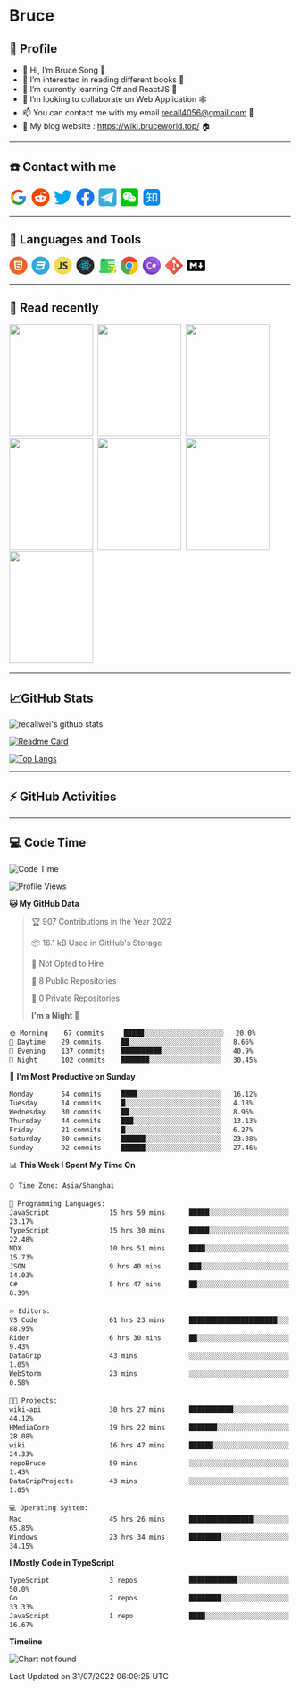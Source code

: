 # Bruce

## 🦁️ Profile

- 👋 Hi, I’m Bruce Song 🦁️
- 👀 I’m interested in reading different books 📖
- 🌱 I’m currently learning C# and ReactJS 🚀
- 💞️ I’m looking to collaborate on Web Application 🕸️
- 📫 You can contact me with my email recall4056@gmail.com 📮
- 📖 My blog website : https://wiki.bruceworld.top/ 🏠

---

## ☎️ Contact with me

<img height="32" width="32" src="/img/google.png"/>&nbsp;
<img height="32" width="32" src="/img/reddit.png"/>&nbsp;
<img height="32" width="32" src="/img/twitter.png"/>&nbsp;
<img height="32" width="32" src="/img/facebook.png"/>&nbsp;
<a href="https://t.me/recallwei" target="_blank" rel="noreferrer noopener"><img height="32" width="32" src="/img/telegram.png"/></a>&nbsp;
<img height="32" width="32" src="/img/wechat.png"/>&nbsp;
<img height="32" width="32" src="/img/zhihu.png"/>&nbsp;

---

## 🚀 Languages and Tools

<a href="https://wiki.bruceworld.top/docs/html" target="_blank" rel="noreferrer noopener"><img height="32" width="32" src="/img/html.png"/></a>&nbsp;
<a href="https://wiki.bruceworld.top/docs/css" target="_blank" rel="noreferrer noopener"><img height="32" width="32" src="/img/css.png"/></a>&nbsp;
<a href="https://wiki.bruceworld.top/docs/javascript" target="_blank" rel="noreferrer noopener"><img height="32" width="32" src="/img/javascript.png"/></a>&nbsp;
<a href="https://wiki.bruceworld.top/docs/react" target="_blank" rel="noreferrer noopener"><img height="32" width="32" src="/img/react.png"/></a>&nbsp;
<a href="https://wiki.bruceworld.top/docs/docusaurus" target="_blank" rel="noreferrer noopener"><img height="32" width="32" src="/img/docusaurus.png"/></a>&nbsp;
<img height="32" width="32" src="/img/chrome.png"/>&nbsp;
<a href="https://wiki.bruceworld.top/docs/csharp" target="_blank" rel="noreferrer noopener"><img height="32" width="32" src="/img/csharp.png"/></a>&nbsp;
<img height="32" width="32" src="/img/git.png"/>&nbsp;
<a href="https://wiki.bruceworld.top/docs/markdown" target="_blank" rel="noreferrer noopener"><img height="32" width="32" src="/img/markdown.png"/></a>&nbsp;

---

## 📖 Read recently

<img height="200" width="150" src="https://img9.doubanio.com/view/subject/s/public/s27283822.jpg"/>&nbsp;
<img height="200" width="150" src="https://img9.doubanio.com/view/subject/l/public/s33524212.jpg"/>&nbsp;
<img height="200" width="150" src="https://img9.doubanio.com/view/subject/m/public/s33460221.jpg"/>&nbsp;
<img height="200" width="150" src="https://img3.doubanio.com/view/subject/l/public/s8958650.jpg"/>&nbsp;
<img height="200" width="150" src="https://img9.doubanio.com/view/subject/l/public/s33703494.jpg"/>&nbsp;
<img height="200" width="150" src="https://img3.doubanio.com/view/subject/l/public/s29820180.jpg"/>&nbsp;
<img height="200" width="150" src="https://img9.doubanio.com/view/subject/l/public/s11329547.jpg"/>&nbsp;

---

## 📈GitHub Stats

![recallwei's github stats](https://github-readme-stats.vercel.app/api?username=recallwei&show_icons=true&theme=dracula&count_private=true&include_all_commits)

<!---
repository 卡片
--->

[![Readme Card](https://github-readme-stats.vercel.app/api/pin/?username=recallwei&repo=recallwei&theme=dracula)](https://github.com/recallwei/daily)

<!---
repository 常用语言 layout=compact（紧凑布局）
--->

[![Top Langs](https://github-readme-stats.vercel.app/api/top-langs/?username=recallwei&layout=compact&theme=dracula)](https://github.com/recallwei/daily)

---

## ⚡️ GitHub Activities

<!--START_SECTION:activity-->

<!--END_SECTION:activity-->

---

## 💻 Code Time

<!--START_SECTION:waka-->

![Code Time](http://img.shields.io/badge/Code%20Time-0%20secs-blue)

![Profile Views](http://img.shields.io/badge/Profile%20Views-6-blue)

**🐱 My GitHub Data**

> 🏆 907 Contributions in the Year 2022
>
> 📦 16.1 kB Used in GitHub's Storage
>
> 🚫 Not Opted to Hire
>
> 📜 8 Public Repositories
>
> 🔑 0 Private Repositories
>
> **I'm a Night 🦉**

```text
🌞 Morning    67 commits     █████░░░░░░░░░░░░░░░░░░░░   20.0%
🌆 Daytime    29 commits     ██░░░░░░░░░░░░░░░░░░░░░░░   8.66%
🌃 Evening    137 commits    ██████████░░░░░░░░░░░░░░░   40.9%
🌙 Night      102 commits    ███████░░░░░░░░░░░░░░░░░░   30.45%

```

📅 **I'm Most Productive on Sunday**

```text
Monday       54 commits     ████░░░░░░░░░░░░░░░░░░░░░   16.12%
Tuesday      14 commits     █░░░░░░░░░░░░░░░░░░░░░░░░   4.18%
Wednesday    30 commits     ██░░░░░░░░░░░░░░░░░░░░░░░   8.96%
Thursday     44 commits     ███░░░░░░░░░░░░░░░░░░░░░░   13.13%
Friday       21 commits     █░░░░░░░░░░░░░░░░░░░░░░░░   6.27%
Saturday     80 commits     ██████░░░░░░░░░░░░░░░░░░░   23.88%
Sunday       92 commits     ██████░░░░░░░░░░░░░░░░░░░   27.46%

```

📊 **This Week I Spent My Time On**

```text
⌚︎ Time Zone: Asia/Shanghai

💬 Programming Languages:
JavaScript               15 hrs 59 mins      █████░░░░░░░░░░░░░░░░░░░░   23.17%
TypeScript               15 hrs 30 mins      █████░░░░░░░░░░░░░░░░░░░░   22.48%
MDX                      10 hrs 51 mins      ████░░░░░░░░░░░░░░░░░░░░░   15.73%
JSON                     9 hrs 40 mins       ███░░░░░░░░░░░░░░░░░░░░░░   14.03%
C#                       5 hrs 47 mins       ██░░░░░░░░░░░░░░░░░░░░░░░   8.39%

🔥 Editors:
VS Code                  61 hrs 23 mins      ██████████████████████░░░   88.95%
Rider                    6 hrs 30 mins       ██░░░░░░░░░░░░░░░░░░░░░░░   9.43%
DataGrip                 43 mins             ░░░░░░░░░░░░░░░░░░░░░░░░░   1.05%
WebStorm                 23 mins             ░░░░░░░░░░░░░░░░░░░░░░░░░   0.58%

🐱‍💻 Projects:
wiki-api                 30 hrs 27 mins      ███████████░░░░░░░░░░░░░░   44.12%
HMediaCore               19 hrs 22 mins      ███████░░░░░░░░░░░░░░░░░░   28.08%
wiki                     16 hrs 47 mins      ██████░░░░░░░░░░░░░░░░░░░   24.33%
repoBruce                59 mins             ░░░░░░░░░░░░░░░░░░░░░░░░░   1.43%
DataGripProjects         43 mins             ░░░░░░░░░░░░░░░░░░░░░░░░░   1.05%

💻 Operating System:
Mac                      45 hrs 26 mins      ████████████████░░░░░░░░░   65.85%
Windows                  23 hrs 34 mins      ████████░░░░░░░░░░░░░░░░░   34.15%

```

**I Mostly Code in TypeScript**

```text
TypeScript               3 repos             ████████████░░░░░░░░░░░░░   50.0%
Go                       2 repos             ████████░░░░░░░░░░░░░░░░░   33.33%
JavaScript               1 repo              ████░░░░░░░░░░░░░░░░░░░░░   16.67%

```

**Timeline**

![Chart not found](https://raw.githubusercontent.com/recallwei/recallwei/main/charts/bar_graph.png)

Last Updated on 31/07/2022 06:09:25 UTC

<!--END_SECTION:waka-->
<!---
recallwei/recallwei is a ✨ special ✨ repository because its `README.md` (this file) appears on your GitHub profile.
You can click the Preview link to take a look at your changes.
--->
